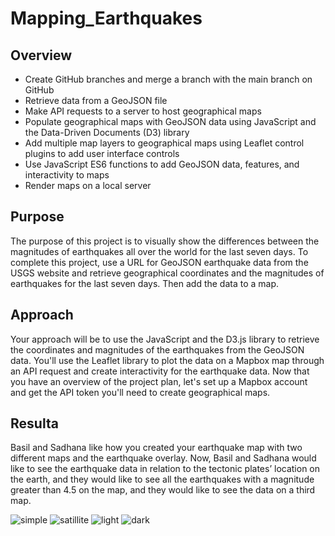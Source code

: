 # Mapping_Earthquakes

## Overview
- Create GitHub branches and merge a branch with the main branch on GitHub
- Retrieve data from a GeoJSON file
- Make API requests to a server to host geographical maps
- Populate geographical maps with GeoJSON data using JavaScript and the Data-Driven Documents (D3) library
- Add multiple map layers to geographical maps using Leaflet control plugins to add user interface controls
- Use JavaScript ES6 functions to add GeoJSON data, features, and interactivity to maps
- Render maps on a local server

## Purpose
The purpose of this project is to visually show the differences between the magnitudes of earthquakes all over the world for the last seven days. To complete this project, use a URL for GeoJSON earthquake data from the USGS website and retrieve geographical coordinates and the magnitudes of earthquakes for the last seven days. Then add the data to a map.

## Approach
Your approach will be to use the JavaScript and the D3.js library to retrieve the coordinates and magnitudes of the earthquakes from the GeoJSON data. You'll use the Leaflet library to plot the data on a Mapbox map through an API request and create interactivity for the earthquake data.
Now that you have an overview of the project plan, let's set up a Mapbox account and get the API token you'll need to create geographical maps.

## Resulta
Basil and Sadhana like how you created your earthquake map with two different maps and the earthquake overlay. Now, Basil and Sadhana would like to see the earthquake data in relation to the tectonic plates’ location on the earth, and they would like to see all the earthquakes with a magnitude greater than 4.5 on the map, and they would like to see the data on a third map.

![simple](https://user-images.githubusercontent.com/68654746/188042310-4b5b1531-d43b-4f39-94fb-696fd618db9a.png)
![satillite](https://user-images.githubusercontent.com/68654746/188042321-d92582c5-35af-4613-90f3-7b06075ca987.jpg)
![light](https://user-images.githubusercontent.com/68654746/188042345-3e181a65-7be1-48d2-b9bc-a2ee81b4cf1f.jpg)
![dark](https://user-images.githubusercontent.com/68654746/188042356-5f6637c4-5722-4e1e-b8ec-6869f5ea0742.jpg)

